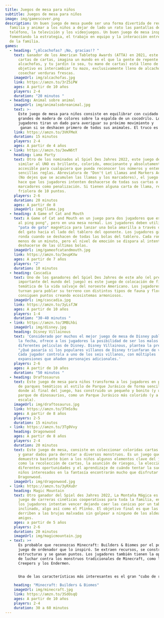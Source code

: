 ```yaml
---
title: Juegos de mesa para niños
subtitle: Juegos de mesa para niños
image: img/gamescover.png
description: Un buen juego de mesa puede ser una forma divertida de reunir a la
  familia y animar a los niños a dejar de lado un rato las pantallas del
  teléfono, la televisión y los videojuegos. Un buen juego de mesa inspira,
  fomentando la estrategia, el trabajo en equipo y la interacción entre miembros
  de la familia.
games:
  - heading: "¿Alcachofas? ¡No, gracias!? "
    text: Ganador de los American Tabletop Awards (ATTA) en 2021, este juego de
      cartas de cartas, imagina un mundo en el que la gente de repente odia las
      alcachofas, y tu jardín (o sea, tu mano de cartas) está lleno de ellas. Tu
      objetivo es intercambiar tu mazo, exclusivamente lleno de alcachofas, y
      cosechar verduras frescas.
    imageUrl: img/alcachofas.jpg
    link: https://amzn.to/3rZ5iPW
    ages: A partir de 10 años
    players: 2-4
    duration: "20 minutos "
  - heading: Animal sobre animal
    imageUrl: img/animalsobreanimal.jpg
    text: >-
      Este juego de mesa para niños consiste en equilibrar con cuidado animales
      grandes de madera de colores sobre la espalda de un cocodrilo. Los
      jugadores tiran un dado para averiguar su próximo movimiento y
       ganan si se deshacen primero de todos sus animales. El truco es que si algún animal se cae de la pila mientras estás colocando uno, tienes que cogerlo, cosa que no quieres.
    link: https://amzn.to/3VKFMeX
    duration: 15 minutos
    players: 2-4
    ages: A partir de 4 años
  - link: https://amzn.to/3ewN6tT
    heading: Lama Party
    text: Otro de los nominados al Spiel Des Jahres 2022, este juego de cartas
      similar al UNO es brillante, colorido, emocionante y absolutamente
      accesible para cualquiera que pueda reconocer los números y entender las
      sencillas reglas. Abreviatura de "Don't Let Llamas and Markers Accumulate"
      (No dejes que se acumulen las llamas y los marcadores), el juego de cartas
      hace que los jugadores intenten deshacerse de todas sus cartas o reciban
      marcadores como penalización. Si tienen alguna carta de llama, reciben la
      friolera de 10 puntos.
    players: 2-6
    duration: 20 minutos
    ages: A partir de 8
    imageUrl: img/llama.jpg
  - heading: A Game of Cat and Mouth
    text: A Game of Cat and Mouth en un juego para dos jugadores que es "como jugar
      al ping pong", pero en una mesa normal. Los jugadores deben utilizar una
      "pata de gato" magnética para lanzar una bola amarilla a través de la boca
      del gato hacia el lado del tablero del oponente. Los jugadores ganan la
      ronda cuando se deshacen de todas las bolas del tablero. Cada ronda dura
      menos de un minuto, pero el nivel de emoción se dispara al intentar
      deshacerse de las últimas bolas.
    imageUrl: img/gameofcatandmouth.jpg
    link: https://amzn.to/3eupKVw
    ages: A partir de 7 años
    players: "2"
    duration: 10 minutos
  - heading: Cascadia
    text: Uno de los ganadores del Spiel Des Jahres de este año (el premio más
      importante del mundo del juego) es este juego de colocación de fichas con
      temática de la vida salvaje del noroeste Americano. Los jugadores se
      turnan para poblar su terreno con distintos tipos de fauna y flora y
      consiguen puntos creando ecosistemas armoniosos.
    imageUrl: img/cascadia.jpg
    link: https://amzn.to/3yLsfJW
    ages: A partir de 10 años
    players: 1-4
    duration: "30-40 minutos "
  - link: https://amzn.to/3MBLhbi
    imageUrl: img/disney.jpg
    heading: Disney Villainous
    text: 'Considerado por muchos el mejor juego de mesa de Disney publicado hasta
      la fecha, ofrece a los jugadores la posibilidad de ser los malos de las
      diferentes peliculas de Disney. Disney Villainous, plantea la pregunta:
      "¿Qué pasaría si los populares villanos de Disney triunfaran de verdad?"
      Cada jugador controla a uno de los seis villanos, con múltiples
      expansiones que añaden personajes adicionales.'
    players: 2-6
    ages: A partir de 10 años
    duration: "50 minutos "
  - heading: Draftosaurus
    text: Este juego de mesa para niños transforma a los jugadores en propietarios
      de parques temáticos al estilo de Parque Jurásico de forma sencilla y
      donde al final del juego, has construido un pequeño y bonito (y único)
      parque de dinosaurios, como un Parque Jurásico más colorido (y a pequeña
      escala).
    imageUrl: img/draftosaurus.jpg
    link: https://amzn.to/3TmSs9u
    ages: A partir de 8 años
    players: 2-5
    duration: 15 minutos
  - link: https://amzn.to/3Tg0Vvy
    heading: Dragonwood
    ages: A partir de 8 años
    players: 2-4
    duration: 20 minutos
    text: Este juego de mesa, consiste en coleccionar coloridas cartas de aventurero
      y ganar dados para derrotar a diversos monstruos. Es un juego que
      demuestra bastante bien a los niños algunos elementos clave del juego,
      como la recolección de cartas, la asunción de riesgos, la elección entre
      diferentes oportunidades y el aprendizaje de cuándo tentar la suerte. Los
      niños interesados en la fantasía encontrarán mucho que disfrutar en
      Dragonwood.
    imageUrl: img/dragonwood.jpg
  - link: https://amzn.to/3yRXuDr
    heading: Magic Mountain
    text: Otro ganador del Spiel des Jahres 2022, La Montaña Mágica es un divertido
      juego de carreras cinéticas cooperativas para toda la familia, en el que
      los jugadores intentan vencer dejando caer las canicas por un tablero
      inclinado, algo así como el Plinko. El objetivo final es que las canicas
      derriben a las brujas malvadas sin golpear a ninguno de los aldeanos
      amigos.
    ages: a partir de 5 años
    players: 2-6
    duration: 20 minutos
    imageUrl: img/magicmountain.jpg
  - text: >+
      Es probable que reconozcas Minecraft: Builders & Biomes por el popular
      juego de ordenador que lo inspiró. Se extraen recursos, se construyen
      estructuras y se ganan puntos. Los jugadores también tienen la oportunidad
      de luchar contra los monstruos tradicionales de Minecraft, como los
      Creepers y los Endermen.


      Una de las características más interesantes es el gran "cubo de recursos" que comparten todos los jugadores y que está compuesto por bloques de madera más pequeños que representan diversos recursos: los jugadores pueden "minar" el cubo y conseguir lo que necesitan para completar sus proyectos,

    heading: "Minecraft: Builders & Biomes"
    imageUrl: img/minecraft.jpg
    link: https://amzn.to/3SdOsqQ
    ages: A partir de 10 años
    players: 2-4
    duration: 30 a 60 minutos
---
```

